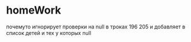 # homeWork
почемуто игнорирует проверки на null в троках 196 205 и добавляет в список детей и тех у которых null
